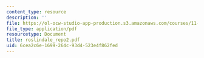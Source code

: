 ```yaml
---
content_type: resource
description: ''
file: https://ol-ocw-studio-app-production.s3.amazonaws.com/courses/11-439-revitalizing-urban-main-streets-hyde-jackson-square-roslindale-square-boston-spring-2005/6cea2c6e1699264c93d4523e4f862fed_roslindale_repo2.pdf
file_type: application/pdf
resourcetype: Document
title: roslindale_repo2.pdf
uid: 6cea2c6e-1699-264c-93d4-523e4f862fed
---
```

